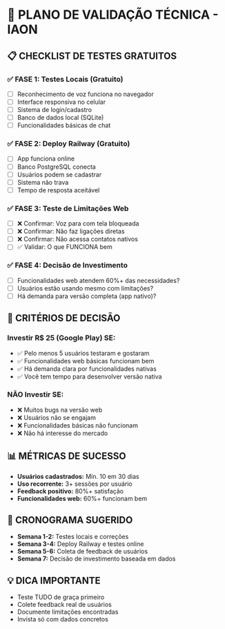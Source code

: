 # 🧪 PLANO DE VALIDAÇÃO TÉCNICA - IAON

## 📋 CHECKLIST DE TESTES GRATUITOS

### ✅ **FASE 1: Testes Locais (Gratuito)**
- [ ] Reconhecimento de voz funciona no navegador
- [ ] Interface responsiva no celular
- [ ] Sistema de login/cadastro
- [ ] Banco de dados local (SQLite)
- [ ] Funcionalidades básicas de chat

### ✅ **FASE 2: Deploy Railway (Gratuito)**
- [ ] App funciona online
- [ ] Banco PostgreSQL conecta
- [ ] Usuários podem se cadastrar
- [ ] Sistema não trava
- [ ] Tempo de resposta aceitável

### ✅ **FASE 3: Teste de Limitações Web**
- [ ] ❌ Confirmar: Voz para com tela bloqueada
- [ ] ❌ Confirmar: Não faz ligações diretas
- [ ] ❌ Confirmar: Não acessa contatos nativos
- [ ] ✅ Validar: O que FUNCIONA bem

### ✅ **FASE 4: Decisão de Investimento**
- [ ] Funcionalidades web atendem 60%+ das necessidades?
- [ ] Usuários estão usando mesmo com limitações?
- [ ] Há demanda para versão completa (app nativo)?

## 🎯 **CRITÉRIOS DE DECISÃO**

### **Investir R$ 25 (Google Play) SE:**
- ✅ Pelo menos 5 usuários testaram e gostaram
- ✅ Funcionalidades web básicas funcionam bem
- ✅ Há demanda clara por funcionalidades nativas
- ✅ Você tem tempo para desenvolver versão nativa

### **NÃO Investir SE:**
- ❌ Muitos bugs na versão web
- ❌ Usuários não se engajam
- ❌ Funcionalidades básicas não funcionam
- ❌ Não há interesse do mercado

## 📊 **MÉTRICAS DE SUCESSO**
- **Usuários cadastrados:** Mín. 10 em 30 dias
- **Uso recorrente:** 3+ sessões por usuário
- **Feedback positivo:** 80%+ satisfação
- **Funcionalidades web:** 60%+ funcionam bem

## 🚀 **CRONOGRAMA SUGERIDO**
- **Semana 1-2:** Testes locais e correções
- **Semana 3-4:** Deploy Railway e testes online
- **Semana 5-6:** Coleta de feedback de usuários
- **Semana 7:** Decisão de investimento baseada em dados

## 💡 **DICA IMPORTANTE**
- Teste TUDO de graça primeiro
- Colete feedback real de usuários
- Documente limitações encontradas
- Invista só com dados concretos
